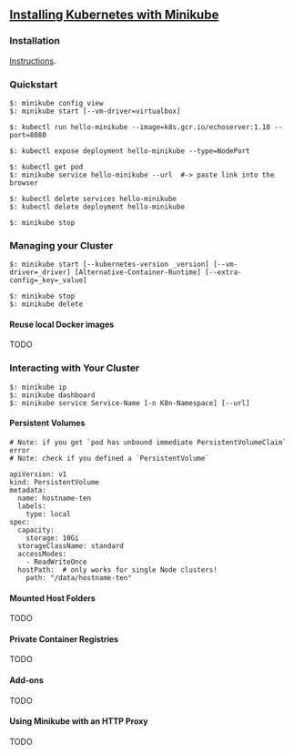 ## [Installing Kubernetes with Minikube](https://kubernetes.io/docs/setup/learning-environment/minikube/)

### Installation

[Instructions](../../../Tasks/InstallTools/InstallMinikube).

### Quickstart

```
$: minikube config view
$: minikube start [--vm-driver=virtualbox]
```

```
$: kubectl run hello-minikube --image=k8s.gcr.io/echoserver:1.10 --port=8080  

$: kubectl expose deployment hello-minikube --type=NodePort

$: kubectl get pod
$: minikube service hello-minikube --url  #-> paste link into the browser

$: kubectl delete services hello-minikube
$: kubectl delete deployment hello-minikube

$: minikube stop
```

### Managing your Cluster

```
$: minikube start [--kubernetes-version _version] [--vm-driver=_driver] [Alternative-Container-Runtime] [--extra-config=_key=_value]

$: minikube stop
$: minikube delete
```

#### Reuse local Docker images

TODO

### Interacting with Your Cluster

```
$: minikube ip
$: minikube dashboard
$: minikube service Service-Name [-n K8n-Namespace] [--url]
```

#### Persistent Volumes

```
# Note: if you get `pod has unbound immediate PersistentVolumeClaim` error
# Note: check if you defined a `PersistentVolume`
```

```
apiVersion: v1
kind: PersistentVolume
metadata:
  name: hostname-ten
  labels:
    type: local
spec:
  capacity:
    storage: 10Gi
  storageClassName: standard
  accessModes:
    - ReadWriteOnce
  hostPath:  # only works for single Node clusters!
    path: "/data/hostname-ten"
```

#### Mounted Host Folders

TODO

#### Private Container Registries

TODO

#### Add-ons

TODO

#### Using Minikube with an HTTP Proxy

TODO
